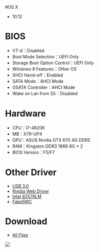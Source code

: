 #OS X
- 10.12


# BIOS
- VT-d：Disabled
- Boot Mode Selection：UEFI Only
- Storage Boot Option Control：UEFI Only
- Windows 8 Features：Other OS
- XHCI Hand-off：Enabled
- SATA Mode：AHCI Mode
- GSATA Controller：AHCI Mode
- Wake on Lan from S5：Disabled


# Hardware
- CPU：I7-4820K
- MB：X79-UP4
- GPU：ASUS Nvidia GTX 670 4G DDR5
- RAM：Kingston DDR3 1866 8G * 2
- BIOS Version：F5/F7


# Other Driver
* [USB 3.0](https://bitbucket.org/RehabMan/os-x-generic-usb3/downloads/RehabMan-Generic-USB3-2015-1215.zip)
* [Nvidia Web Driver](http://us.download.nvidia.com/Mac/Quadro_Certified/346.03.15f01/WebDriver-346.03.15f01.pkg)
* [Intel 82579LM](https://bitbucket.org/RehabMan/os-x-intel-network/downloads/RehabMan-IntelMausiEthernet-v2-2016-0419.zip)
* [FakeSMC](https://bitbucket.org/RehabMan/os-x-fakesmc-kozlek/downloads/RehabMan-FakeSMC-2016-0908.zip)


# Download
* [All Files](https://bitbucket.org/ChengYouFang/hackintosh/downloads/X79-UP4_macOS%20Sierra.zip) 

![](https://4.bp.blogspot.com/-kvUswSP0dUo/WAGS7rIlhUI/AAAAAAAAH0Q/CG4wjq_e8wsOujvGdAktGvLrFWTdCaBtACLcB/s1600/14642437_1287249417960833_4823004114039753687_n.jpg)